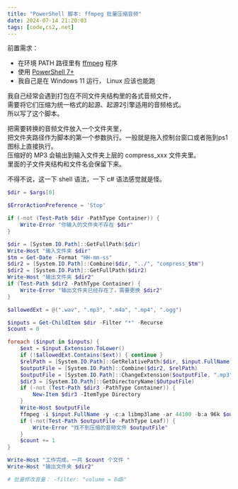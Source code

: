 ```yaml
---
title: "PowerShell 脚本: ffmpeg 批量压缩音频"
date: 2024-07-14 21:20:03
tags: [code,cs2,.net]
---
```

前置需求：   
- 在环境 PATH 路径里有 [ffmpeg](https://ffmpeg.org/) 程序  
- 使用 [PowerShell 7+](https://github.com/PowerShell/PowerShell)  
- 我自己是在 Windows 11 运行， Linux 应该也能跑   

我自己经常会遇到打包在不同文件夹结构里的各式音频文件，   
需要将它们压缩为统一格式的起源、起源2引擎适用的音频格式。   
所以写了这个脚本。   

把需要转换的音频文件放入一个文件夹里，   
把文件夹路径作为脚本的第一个参数执行。一般就是拖入控制台窗口或者拖到ps1图标上直接执行。   
压缩好的 MP3 会输出到输入文件夹上层的 compress_xxx 文件夹里。   
里面的子文件夹结构和文件名会保留下来。   

不得不说，这一下 shell 语法，一下 c# 语法感觉就是怪。  

```ps1
$dir = $args[0]

$ErrorActionPreference = 'Stop'

if (-not (Test-Path $dir -PathType Container)) {
    Write-Error "你输入的文件夹不存在 $dir"
}

$dir = [System.IO.Path]::GetFullPath($dir)
Write-Host "输入文件夹 $dir"
$tm = Get-Date -Format "HH-mm-ss"
$dir2 = [System.IO.Path]::Combine($dir, "../", "compress_$tm")
$dir2 = [System.IO.Path]::GetFullPath($dir2)
Write-Host "输出文件夹 $dir2"
if (Test-Path $dir2 -PathType Container) {
    Write-Error "输出文件夹已经存在了，需要更换 $dir2"
}

$allowedExt = @(".wav", ".mp3", ".m4a", ".mp4", ".ogg")

$inputs = Get-ChildItem $dir -Filter "*" -Recurse
$count = 0

foreach ($input in $inputs) {  
    $ext = $input.Extension.ToLower()
    if (!$allowedExt.Contains($ext)) { continue }
    $relPath = [System.IO.Path]::GetRelativePath($dir, $input.FullName)
    $outputFile = [System.IO.Path]::Combine($dir2, $relPath)
    $outputFile = [System.IO.Path]::ChangeExtension($outputFile, ".mp3")
    $dir3 = [System.IO.Path]::GetDirectoryName($OutputFile)
    if (-not (Test-Path $dir3 -PathType Container)) {
        New-Item $dir3 -ItemType Directory
    }
    Write-Host $outputFile 
    ffmpeg -i $input.FullName -y -c:a libmp3lame -ar 44100 -b:a 96k $outputFile 
    if (-not(Test-Path $outputFile -PathType Leaf)) {
        Write-Error "找不到压缩的音频文件 $outputFile"
    }
    $count += 1
}

Write-Host "工作完成，一共 $count 个文件 "
Write-Host "输出文件夹 $dir2"

# 批量修改音量： -filter: "volume = 8dB"  
```
